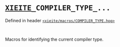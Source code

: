 # [`XIEITE`](../../docs/macros.md)`_COMPILER_TYPE_...`
Defined in header [`<xieite/macros/COMPILER_TYPE.hpp>`](../../include/xieite/macros/COMPILER_TYPE.hpp)

<br/>

Macros for identifying the current compiler type.
